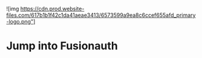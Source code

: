 ![img https://cdn.prod.website-files.com/617b1b1f42c1da41aeae3413/6573599a9ea8c6ccef655afd_primary-logo.png"]

# Jump into Fusionauth
